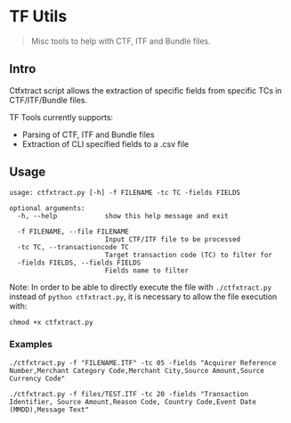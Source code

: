 # TF Utils

> Misc tools to help with CTF, ITF and Bundle files.

## Intro

Ctfxtract script allows the extraction of specific fields from specific TCs in CTF/ITF/Bundle files.

TF Tools currently supports:

- Parsing of CTF, ITF and Bundle files
- Extraction of CLI specified fields to a .csv file

## Usage

```shell
usage: ctfxtract.py [-h] -f FILENAME -tc TC -fields FIELDS

optional arguments:
  -h, --help            show this help message and exit

  -f FILENAME, --file FILENAME
                        Input CTF/ITF file to be processed
  -tc TC, --transactioncode TC
                        Target transaction code (TC) to filter for
  -fields FIELDS, --fields FIELDS
                        Fields name to filter
```

Note: In order to be able to directly execute the file with `./ctfxtract.py` instead of `python ctfxtract.py`, it is necessary to allow the file execution with:

```shell
chmod +x ctfxtract.py
```

### Examples

```shell
./ctfxtract.py -f "FILENAME.ITF" -tc 05 -fields "Acquirer Reference Number,Merchant Category Code,Merchant City,Source Amount,Source Currency Code"
```

```shell
./ctfxtract.py -f files/TEST.ITF -tc 20 -fields "Transaction Identifier, Source Amount,Reason Code, Country Code,Event Date (MMDD),Message Text"
```
